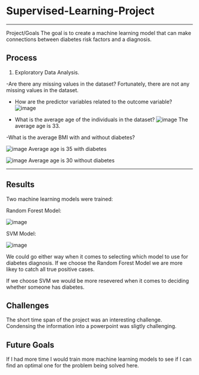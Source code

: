 # Supervised-Learning-Project
---

Project/Goals
The goal is to create a machine learning model that can make connections between diabetes risk factors and a diagnosis.

## Process
1. Exploratory Data Analysis.

-Are there any missing values in the dataset?
Fortunately, there are not any missing values in the dataset.

- How are the predictor variables related to the outcome variable?
  ![image](https://github.com/Christopher-DSA/Supervised-Learning-Project/assets/132075292/cd5f4f1c-72c3-4212-8110-f6026ac1ef67)

- What is the average age of the individuals in the dataset?
![image](https://github.com/Christopher-DSA/Supervised-Learning-Project/assets/132075292/42033764-7052-489d-9e7b-ebf6df38957d)
The average age is 33.

-What is the average BMI with and without diabetes?

![image](https://github.com/Christopher-DSA/Supervised-Learning-Project/assets/132075292/dbe87982-daae-4ebc-8ead-482f5dad1ec7)
Average age is 35 with diabetes

![image](https://github.com/Christopher-DSA/Supervised-Learning-Project/assets/132075292/cab171c2-32ae-4597-abcb-b9b13dc244fe)
Average age is 30 without diabetes

---
## Results
Two machine learning models were trained:

Random Forest Model: 

![image](https://github.com/Christopher-DSA/Supervised-Learning-Project/assets/132075292/5ba2c3de-f593-4e6e-bd8f-a15ae6f4062b)

SVM Model: 

![image](https://github.com/Christopher-DSA/Supervised-Learning-Project/assets/132075292/4aa3c414-527e-4f67-a648-5e2ff64b94ba)

We could go either way when it comes to selecting which model to use for diabetes diagnosis.
If we choose the Random Forest Model we are more likey to catch all true positive cases.

If we choose SVM we would be more resevered when it comes to deciding whether someone has diabetes.


## Challenges
The short time span of the project was an interesting challenge.
Condensing the information into a powerpoint was sligtly challenging.

## Future Goals
If I had more time I would train more machine learning models to see if I can find an optimal one for the problem being solved here.
